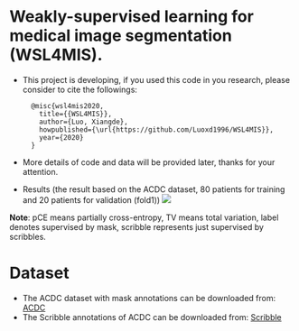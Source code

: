 # Weakly-supervised learning for medical image segmentation (WSL4MIS).
* This project is developing, if you used this code in you research, please consider to cite the followings:

		@misc{wsl4mis2020,
		  title={{WSL4MIS}},
		  author={Luo, Xiangde},
		  howpublished={\url{https://github.com/Luoxd1996/WSL4MIS}},
		  year={2020}
		}
* More details of code and data will be provided later, thanks for your attention.
* Results (the result based on the ACDC dataset, 80 patients for training and 20 patients for validation (fold1))
![](https://github.com/Luoxd1996/WSL4MIS/blob/main/imgs/fold1_curve.png) 

**Note**: pCE means partially cross-entropy, TV means total variation, label denotes supervised by mask, scribble represents just supervised by scribbles.
# Dataset
* The ACDC dataset with mask annotations can be downloaded from: [ACDC](https://www.creatis.insa-lyon.fr/Challenge/acdc/databases.html)
* The Scribble annotations of ACDC can be downloaded from: [Scribble](https://gvalvano.github.io/wss-multiscale-adversarial-attention-gates/data)
